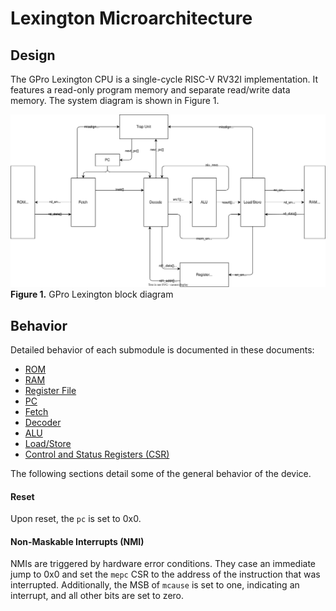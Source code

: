 # Lexington Microarchitecture

## Design

The GPro Lexington CPU is a single-cycle RISC-V RV32I implementation.
It features a read-only program memory and separate read/write data memory.
The system diagram is shown in Figure 1.

![](figures/BlockDiagram.drawio.svg) \
**Figure 1.** GPro Lexington block diagram

## Behavior

Detailed behavior of each submodule is documented in these documents:

- [ROM](./ROM.md)
- [RAM](./RAM.md)
- [Register File](./RegisterFile.md)
- [PC](./PC.md)
- [Fetch](./Fetch.md)
- [Decoder](./Decoder.md)
- [ALU](./ALU.md)
- [Load/Store](./Load_Store.md)
- [Control and Status Registers (CSR)](./CSR.md)

The following sections detail some of the general behavior of the device.

#### Reset

Upon reset, the `pc` is set to 0x0.


#### Non-Maskable Interrupts (NMI)

NMIs are triggered by hardware error conditions.
They case an immediate jump to 0x0 and set the `mepc` CSR to the address of the instruction that was interrupted.
Additionally, the MSB of `mcause` is set to one, indicating an interrupt, and all other bits are set to zero.
